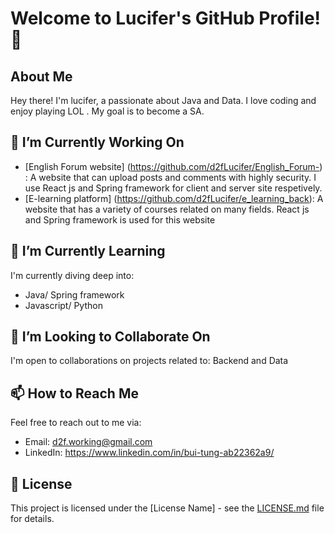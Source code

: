 # Welcome to Lucifer's GitHub Profile! 👋

## About Me

Hey there! I'm lucifer, a passionate about Java and Data. I love coding  and enjoy playing LOL . My goal is to become a SA.

## 🔭 I’m Currently Working On

- [English Forum website] (https://github.com/d2fLucifer/English_Forum-) : A website that can upload posts and comments with highly security. I use React js and Spring framework for client and server site respetively. 
- [E-learning platform]  (https://github.com/d2fLucifer/e_learning_back): A  website that has a variety of courses related on many fields.  React js and Spring framework is used for this website 

## 🌱 I’m Currently Learning

I'm currently diving deep into:
- Java/ Spring framework 
- Javascript/ Python 

## 👯 I’m Looking to Collaborate On

I'm open to collaborations on projects related to: Backend and Data 


## 📫 How to Reach Me

Feel free to reach out to me via:
- Email: d2f.working@gmail.com 
- LinkedIn: https://www.linkedin.com/in/bui-tung-ab22362a9/



## 📝 License

This project is licensed under the [License Name] - see the [LICENSE.md](link) file for details.
